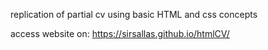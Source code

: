  replication of partial cv using basic HTML and css concepts

access website on: https://sirsallas.github.io/htmlCV/
